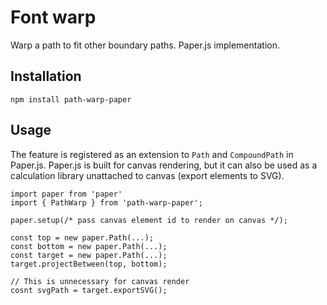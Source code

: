 Font warp
=========

Warp a path to fit other boundary paths. Paper.js implementation.

## Installation

  `npm install path-warp-paper`

## Usage
   The feature is registered as an extension to `Path` and `CompoundPath` in Paper.js. 
   Paper.js is built for canvas rendering, but it can also be used as a calculation library unattached to canvas (export elements to SVG).

   ```
   import paper from 'paper'
   import { PathWarp } from 'path-warp-paper';

   paper.setup(/* pass canvas element id to render on canvas */);

   const top = new paper.Path(...);
   const bottom = new paper.Path(...);
   const target = new paper.Path(...);
   target.projectBetween(top, bottom);

   // This is unnecessary for canvas render
   cosnt svgPath = target.exportSVG();
   ```
